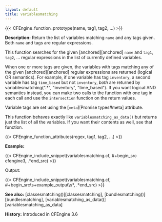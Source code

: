 ```yaml
---
layout: default
title: variablesmatching
---
```


{{< CFEngine_function_prototype(name, tag1, tag2, ...) >}}

**Description:** Return the list of variables matching `name` and any tags
given. Both `name` and tags are regular expressions.

This function searches for the given [anchored][anchored] `name` and
`tag1`, `tag2`, ... regular expressions in the list of currently defined
variables.

When one or more tags are given, the variables with tags matching any
of the given [anchored][anchored] regular expressions are returned (logical OR semantics).
For example, if one variable has tag `inventory`, a second variable has tag `time_based`
but not `inventory`, _both_ are returned by variablesmatching(".\*", "inventory", "time_based").
If you want logical AND semantics instead, you can make two calls to the function
with one tag in each call and use the `intersection` function on the return values.

Variable tags are set using the [`meta`][Promise types#meta] attribute.

This function behaves exactly like `variablesmatching_as_data()` but returns
just the list of all the variables. If you want their contents as well, see that
function.

{{< CFEngine_function_attributes(regex, tag1, tag2, ...) >}}

**Example:**

{{< CFEngine_include_snippet(variablesmatching.cf, #\+begin_src cfengine3, .*end_src) >}}

Output:

{{< CFEngine_include_snippet(variablesmatching.cf, #\+begin_src\s+example_output\s*, .*end_src) >}}

**See also:** [classesmatching()][classesmatching], [bundlesmatching()][bundlesmatching], [variablesmatching_as_data()][variablesmatching_as_data]

**History:** Introduced in CFEngine 3.6
